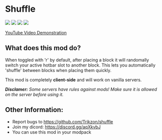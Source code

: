 # Shuffle
[![](http://cf.way2muchnoise.eu/full_360916_fabric.svg)](https://www.curseforge.com/minecraft/mc-mods/flora-doubling-fabric) [![](http://cf.way2muchnoise.eu/versions/360916.svg)](https://www.curseforge.com/minecraft/mc-mods/flora-doubling-fabric) 
[![](http://cf.way2muchnoise.eu/full_411161_forge.svg)](https://www.curseforge.com/minecraft/mc-mods/flora-doubling-forge) [![](http://cf.way2muchnoise.eu/versions/411161.svg)](https://www.curseforge.com/minecraft/mc-mods/flora-doubling-forge) 

[YouTube Video Demonstration](https://www.youtube.com/watch?v=iTEJO_tNMgs)

## What does this mod do?
When toggled with 'r' by default, after placing a block it will randomally switch your active hotbar slot to another block.
This lets you automatically 'shuffle' between blocks when placing them quickly.

This mod is completely **client-side** and will work on vanilla servers.

***Disclamer:** Some servers have rules against mods! Make sure it is allowed on the server before using it.*

## Other Information:
- Report bugs to https://github.com/Trikzon/shuffle
- Join my dicord: https://discord.gg/aqXkvbJ
- You can use this mod in your modpack